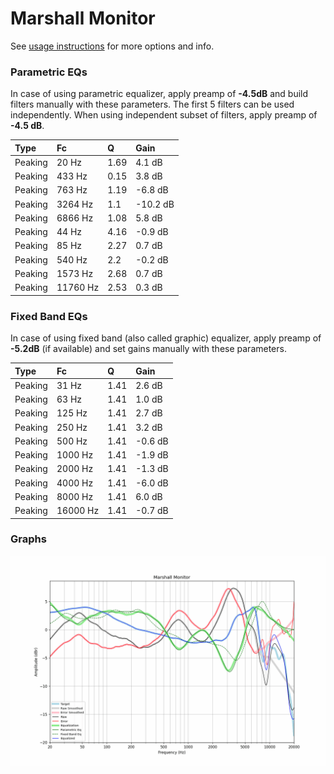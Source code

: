 # Marshall Monitor
See [usage instructions](https://github.com/jaakkopasanen/AutoEq#usage) for more options and info.

### Parametric EQs
In case of using parametric equalizer, apply preamp of **-4.5dB** and build filters manually
with these parameters. The first 5 filters can be used independently.
When using independent subset of filters, apply preamp of **-4.5 dB**.

| Type    | Fc       |    Q | Gain     |
|:--------|:---------|:-----|:---------|
| Peaking | 20 Hz    | 1.69 | 4.1 dB   |
| Peaking | 433 Hz   | 0.15 | 3.8 dB   |
| Peaking | 763 Hz   | 1.19 | -6.8 dB  |
| Peaking | 3264 Hz  | 1.1  | -10.2 dB |
| Peaking | 6866 Hz  | 1.08 | 5.8 dB   |
| Peaking | 44 Hz    | 4.16 | -0.9 dB  |
| Peaking | 85 Hz    | 2.27 | 0.7 dB   |
| Peaking | 540 Hz   | 2.2  | -0.2 dB  |
| Peaking | 1573 Hz  | 2.68 | 0.7 dB   |
| Peaking | 11760 Hz | 2.53 | 0.3 dB   |

### Fixed Band EQs
In case of using fixed band (also called graphic) equalizer, apply preamp of **-5.2dB**
(if available) and set gains manually with these parameters.

| Type    | Fc       |    Q | Gain    |
|:--------|:---------|:-----|:--------|
| Peaking | 31 Hz    | 1.41 | 2.6 dB  |
| Peaking | 63 Hz    | 1.41 | 1.0 dB  |
| Peaking | 125 Hz   | 1.41 | 2.7 dB  |
| Peaking | 250 Hz   | 1.41 | 3.2 dB  |
| Peaking | 500 Hz   | 1.41 | -0.6 dB |
| Peaking | 1000 Hz  | 1.41 | -1.9 dB |
| Peaking | 2000 Hz  | 1.41 | -1.3 dB |
| Peaking | 4000 Hz  | 1.41 | -6.0 dB |
| Peaking | 8000 Hz  | 1.41 | 6.0 dB  |
| Peaking | 16000 Hz | 1.41 | -0.7 dB |

### Graphs
![](./Marshall%20Monitor.png)